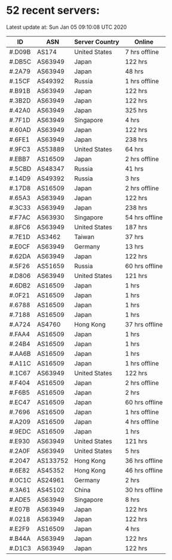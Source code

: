 # 52 recent servers:

Latest update at: Sun Jan 05 09:10:08 UTC 2020

| ID | ASN | Server Country | Online |
| -- | --- | -------------- | ------ |
| #.D09B | AS174 | United States | 7 hrs offline |
| #.DB5C | AS63949 | Japan | 122 hrs |
| #.2A79 | AS63949 | Japan | 48 hrs |
| #.15CF | AS49392 | Russia | 1 hrs offline |
| #.B91B | AS63949 | Japan | 122 hrs |
| #.3B2D | AS63949 | Japan | 122 hrs |
| #.42A0 | AS63949 | Japan | 325 hrs |
| #.7F1D | AS63949 | Singapore | 4 hrs |
| #.60AD | AS63949 | Japan | 122 hrs |
| #.6FE1 | AS63949 | Japan | 238 hrs |
| #.9FC3 | AS53889 | United States | 64 hrs |
| #.EBB7 | AS16509 | Japan | 2 hrs offline |
| #.5CBD | AS48347 | Russia | 41 hrs |
| #.14D9 | AS49392 | Russia | 3 hrs |
| #.17D8 | AS16509 | Japan | 2 hrs offline |
| #.65A3 | AS63949 | Japan | 122 hrs |
| #.3C33 | AS63949 | Japan | 238 hrs |
| #.F7AC | AS63930 | Singapore | 54 hrs offline |
| #.8FC6 | AS63949 | United States | 187 hrs |
| #.7E1D | AS3462 | Taiwan | 37 hrs |
| #.E0CF | AS63949 | Germany | 13 hrs |
| #.62DA | AS63949 | Japan | 122 hrs |
| #.5F26 | AS51659 | Russia | 60 hrs offline |
| #.D806 | AS63949 | United States | 121 hrs |
| #.6DB2 | AS16509 | Japan | 1 hrs |
| #.0F21 | AS16509 | Japan | 1 hrs |
| #.6788 | AS16509 | Japan | 1 hrs |
| #.7188 | AS16509 | Japan | 1 hrs |
| #.A724 | AS4760 | Hong Kong | 37 hrs offline |
| #.FAA4 | AS16509 | Japan | 1 hrs |
| #.24B4 | AS16509 | Japan | 1 hrs |
| #.AA6B | AS16509 | Japan | 1 hrs |
| #.A11C | AS16509 | Japan | 1 hrs offline |
| #.1C67 | AS63949 | United States | 122 hrs |
| #.F404 | AS16509 | Japan | 2 hrs offline |
| #.F6B5 | AS16509 | Japan | 2 hrs |
| #.EC47 | AS16509 | Japan | 60 hrs offline |
| #.7696 | AS16509 | Japan | 1 hrs offline |
| #.A209 | AS16509 | Japan | 4 hrs offline |
| #.9EDC | AS16509 | Japan | 1 hrs |
| #.E930 | AS63949 | United States | 121 hrs |
| #.2A0F | AS63949 | United States | 5 hrs |
| #.2047 | AS133752 | Hong Kong | 36 hrs offline |
| #.6E82 | AS45352 | Hong Kong | 46 hrs offline |
| #.0C1C | AS24961 | Germany | 2 hrs |
| #.3A61 | AS45102 | China | 30 hrs offline |
| #.ADE5 | AS63949 | Singapore | 8 hrs |
| #.E07B | AS63949 | Japan | 122 hrs |
| #.0218 | AS63949 | Japan | 122 hrs |
| #.E2F9 | AS16509 | Japan | 4 hrs |
| #.B44A | AS63949 | Japan | 122 hrs |
| #.D1C3 | AS63949 | Japan | 122 hrs |

